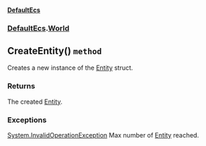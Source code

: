 #### [DefaultEcs](./DefaultEcs.md 'DefaultEcs')
### [DefaultEcs](./DefaultEcs.md#DefaultEcs 'DefaultEcs').[World](./DefaultEcs-World.md 'DefaultEcs.World')
## CreateEntity() `method`
Creates a new instance of the [Entity](./DefaultEcs-Entity.md 'DefaultEcs.Entity') struct.
### Returns
The created [Entity](./DefaultEcs-Entity.md 'DefaultEcs.Entity').
### Exceptions

[System.InvalidOperationException](https://docs.microsoft.com/en-us/dotnet/api/System.InvalidOperationException 'System.InvalidOperationException')
Max number of [Entity](./DefaultEcs-Entity.md 'DefaultEcs.Entity') reached.

